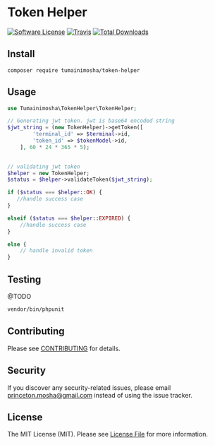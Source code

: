 # Token Helper

[![Software License](https://img.shields.io/badge/license-MIT-brightgreen.svg?style=flat-square)](LICENSE.md)
[![Travis](https://img.shields.io/travis/tumainimosha/token-helper.svg?style=flat-square)]()
[![Total Downloads](https://img.shields.io/packagist/dt/tumainimosha/token-helper.svg?style=flat-square)](https://packagist.org/packages/tumainimosha/token-helper)

## Install
`composer require tumainimosha/token-helper`

## Usage
```php
use Tumainimosha\TokenHelper\TokenHelper;

// Generating jwt token. jwt is base64 encoded string
$jwt_string = (new TokenHelper)->getToken([
        'terminal_id' => $terminal->id,
        'token_id' => $tokenModel->id,
    ], 60 * 24 * 365 * 5);

     
// validating jwt token
$helper = new TokenHelper;
$status = $helper->validateToken($jwt_string);

if ($status === $helper::OK) {
   //handle success case
}

elseif ($status === $helper::EXPIRED) {
    //handle success case
}

else {
    // handle invalid token
}

```

## Testing
@TODO

``` bash
vendor/bin/phpunit
```

## Contributing
Please see [CONTRIBUTING](CONTRIBUTING.md) for details.

## Security
If you discover any security-related issues, please email princeton.mosha@gmail.com instead of using the issue tracker.

## License
The MIT License (MIT). Please see [License File](/LICENSE.md) for more information.
